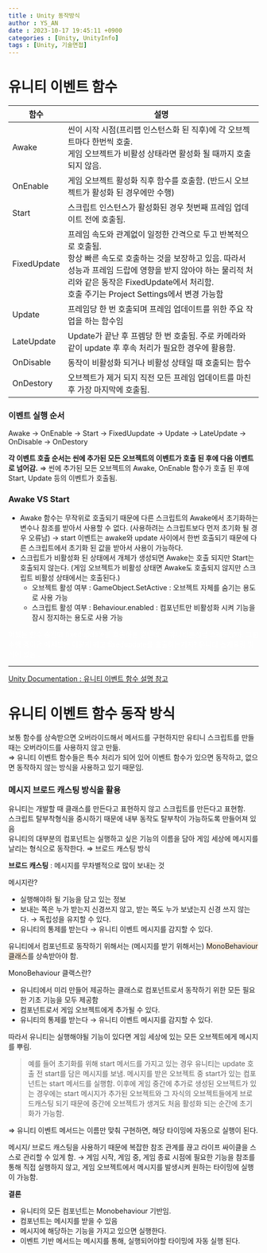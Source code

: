 ```yaml
---
title : Unity 동작방식
author : YS_AN
date : 2023-10-17 19:45:11 +0900
categories : [Unity, UnityInfo]
tags : [Unity, 기술면접]
---
```


# 유니티 이벤트 함수

|함수|설명|
|---|---|
|Awake|씬이 시작 시점(프리팹 인스턴스화 된 직후)에 각 오브젝트마다 한번씩 호출. <br/> 게임 오브젝트가 비활성 상태라면 활성화 될 때까지 호출되지 않음. |
|OnEnable|게임 오브젝트 활성화 직후 함수를 호출함. (반드시 오브젝트가 활성화 된 경우에만 수행) |
|Start|스크립트 인스턴스가 활성화된 경우 첫번째 프레임 업데이트 전에 호출됨.|
|FixedUpdate|프레임 속도와 관계없이 일정한 간격으로 두고 반복적으로 호출됨. <br/> 항상 빠른 속도로 호출하는 것을 보장하고 있음. 따라서 성능과 프레임 드랍에 영향을 받지 않아야 하는 물리적 처리와 같은 동작은 FixedUpdate에서 처리함. <br/> 호출 주기는 Project Settings에서 변경 가능함 |
|Update|프레임당 한 번 호출되며 프레임 업데이트를 위한 주요 작업을 하는 함수임|
|LateUpdate|Update가 끝난 후 프렘당 한 번 호출됨. 주로 카메라와 같이 update 후 후속 처리가 필요한 경우에 활용함.|
|OnDisable|동작이 비활성화 되거나 비활성 상태일 때 호출되는 함수|
|OnDestory|오브젝트가 제거 되지 직전 모든 프레임 업데이트를 마친 후 가장 마지막에 호출됨.|

### 이벤트 실행 순서

Awake → OnEnable → Start → FixedUupdate → Update → LateUpdate → OnDisable → OnDestory

**각 이벤트 호출 순서는 씬에 추가된 모든 오브젝트의 이벤트가 호출 된 후에 다음 이벤트로 넘어감.**
⇒ 씬에 추가된 모든 오브젝트의 Awake, OnEnable 함수가 호출 된 후에 Start, Update 등의 이벤트가 호출됨. 

### Awake VS Start
* Awake 함수는 무작위로 호출되기 때문에 다른 스크립트의 Awake에서 초기화하는 변수나 참조를 받아서 사용할 수 없다. (사용하려는 스크립트보다 먼저 초기화 될 경우 오류남) → start 이벤트는 awake와 update 사이에서 한번 호출되기 때문에 다른 스크립트에서 초기화 된 값을 받아서 사용이 가능하다. 
* 스크립트가 비활성화 된 상태에서 개체가 생성되면 Awake는 호출 되지만 Start는 호출되지 않는다. 
  (게임 오브젝트가 비활성 상태면 Awake도 호출되지 않지만 스크립트 비활성 상태에서는 호출된다.)
  * 오브젝트 활성 여부 : GameObject.SetActive : 오브젝트 자체를 숨기는 용도로 사용 가능
  * 스크립트 활성 여부 : Behaviour.enabled : 컴포넌트만 비활성화 시켜 기능을 잠시 정지하는 용도로 사용 가능 


<font color="white">
어쟀든 함수 중간에 fixedupdate를 호출하는 걸텐데.... 유니티는싱글 스레드잖아. 그럼 수행 중이던 메서드는 어떻게 하고 fixedupdate를 호출하는거지? 유니티 스케줄링 방식이 있음...
</font>

---
[Unity Documentation : 유니티 이벤트 함수 설명 참고](https://docs.unity3d.com/kr/2021.3/Manual/ExecutionOrder.html)


# 유니티 이벤트 함수 동작 방식 

보통 함수를 상속받으면 오버라이드해서 메서드를 구현하지만 유티니 스크립트를 만들 때는 오버라이드를 사용하지 않고 만듦. <br/>
⇒ 유니티 이벤트 함수들은 특수 처리가 되어 있어 이벤트 함수가 있으면 동작하고, 없으면 동작하지 않는 방식을 사용하고 있기 때문임. 

### 메시지 브로드 캐스팅 방식을 활용
유니티는 개발할 때 클래스를 만든다고 표현하지 않고 스크립트를 만든다고 표현함. <br/>
스크립트 탈부착형식을 중시하기 때문에 내부 동작도 탈부착이 가능하도록 만들어져 있음 <br/>
유니티의 대부분의 컴포넌트는 실행하고 싶은 기능의 이름을 담아 게임 세상에 메시지를 날리는 형식으로 동작한다. ⇒ 브로드 캐스팅 방식

**브로드 캐스팅** : 메시지를 무차별적으로 많이 보내는 것

메시지란? 
* 실행해야하 될 기능을 담고 있는 정보
* 보내는 쪽은 누가 받는지 신경쓰지 않고, 받는 쪽도 누가 보냈는지 신경 쓰지 않는다. → 독립성을 유지할 수 있다.
* 유니티의 통제를 받는다 → 유니티 이벤트 메시지를 감지할 수 있다.

유니티에서 컴포넌트로 동작하기 위해서는 (메시지를 받기 위해서는) <span style="background-color:#FBECDD">MonoBehaviour 클래스</span>를 상속받아야 함.

MonoBehaviour 클랙스란? 
* 유니티에서 미리 만들어 제공하는 클래스로 컴포넌트로서 동작하기 위한 모든 필요한 기초 기능을 모두 제공함
* 컴포넌트로서 게임 오브젝트에게 추가될 수 있다. 
* 유니티의 통제를 받는다 → 유니티 이벤트 메시지를 감지할 수 있다.

따라서 유니티는 실행해야될 기능이 있다면 게임 세상에 있는 모든 오브젝트에게 메시지를 뿌림. <br/>
> 예를 들어 초기화를 위해 start 메서드를 가지고 있는 경우  유니티는 update 호출 전 start를 담은 메시지를 보냄. 메시지를 받은 오브젝트 중 start가 있는 컴포넌트는 start 메서드를 실행함. 이후에 게임 중간에 추가로 생성된 오브젝트가 있는 경우에는 start 메시지가 추가된 오브젝트와 그 자식의 오브젝트들에게 브로드캐스팅 되기 때문에 중간에 오브젝트가 생겨도 처음 활성화 되는 순간에 초기화가 가능함. 

⇒ 유니티 이벤트 메서드는 이름만 맞춰 구현하면, 해당 타이밍에 자동으로 실행이 된다. 

메시지/ 브로드 캐스팅을 사용하기 때문에 
복잡한 참조 관계를 끊고 라이프 싸이클을 스스로 관리할 수 있게 함. 
→ 게임 시작, 게임 중, 게임 종료 시점에 필요한 기능을 참조를 통해 직접 실행하지 않고, 게임 오브젝트에서 메시지를 발생시켜 원하는 타이밍에 실행이 가능함. 

**결론**
* 유니티의 모든 컴포넌트는 Monobehaviour 기반임.
* 컴포넌트는 메시지를 받을 수 있음
* 메시지에 해당하는 기능을 가지고 있으면 실행한다. 
* 이벤트 기반 메서드는 메시지를 통해, 실행되어야할 타이밍에 자동 실행 된다. 


 

